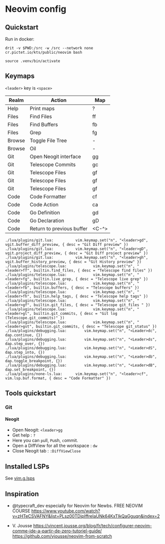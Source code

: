 # Neovim config

## Quickstart
Run in docker:
```
drit -v $PWD:/src -w /src --network none cr.pictet.io/kts/public/neovim bash
```
```
source .venv/bin/activate
```

## Keymaps

`<leader>` key is `<space>`

| Realm       | Action   | Map      |
| ----------- | ----------------------- | --------- |
| Help        | Print maps              | <ldr>? |
|  Files      | Find Files              | <ldr>ff           |
|  Files      | Find Buffers            |  <ldr>fb         |
|  Files      | Grep                    |  <ldr>fg         |
| Browse      | Toggle File Tree        | <ldr>- |
| Browse      | Oil                     | <ldr>- |
|  Git        | Open Neogit interface   |  <ldr>gg         |
|  Git        | Telescope Commits       |  <ldr>gc         |
|  Git        | Telescope Files         |  <ldr>gf         |
|  Git        | Telescope Files         |  <ldr>gf         |
|  Git        | Telescope Files         |  <ldr>gf         |
|  Code       | Code Formatter |  <ldr>cf         |
|  Code       | Code Action |  <ldr>ca         |
|  Code       | Go Definition |  gd         |
|  Code       | Go Declaration |  gD         |
|  Code       | Return to previous buffer |  <C-^>         |

```
./lua/plugins/git.lua:			vim.keymap.set("n", "<leader>gd", vgit.buffer_diff_preview, { desc = "Git Diff preview" })
./lua/plugins/git.lua:			vim.keymap.set("n", "<leader>gD", vgit.project_diff_preview, { desc = "Git Diff project preview" })
./lua/plugins/git.lua:			vim.keymap.set("n", "<leader>gh", vgit.buffer_history_preview, { desc = "Git History preview" })
./lua/plugins/telescope.lua:			vim.keymap.set("n", "<leader>ff", builtin.find_files, { desc = "Telescope find files" })
./lua/plugins/telescope.lua:			vim.keymap.set("n", "<leader>fg", builtin.live_grep, { desc = "Telescope live grep" })
./lua/plugins/telescope.lua:			vim.keymap.set("n", "<leader>fb", builtin.buffers, { desc = "Telescope buffers" })
./lua/plugins/telescope.lua:			vim.keymap.set("n", "<leader>fh", builtin.help_tags, { desc = "Telescope help tags" })
./lua/plugins/telescope.lua:			vim.keymap.set("n", "<leader>gf", builtin.git_files, { desc = "Telescope git_files " })
./lua/plugins/telescope.lua:			vim.keymap.set("n", "<leader>gl", builtin.git_commits, { desc = "Git log (Telescope.git_commits)" })
./lua/plugins/telescope.lua:			vim.keymap.set("n", "<leader>gst", builtin.git_commits, { desc = "Telescope git_status" })
./lua/plugins/debugging.lua:		vim.keymap.set("n", "<Leader>dc", dap.continue, {})
./lua/plugins/debugging.lua:		vim.keymap.set("n", "<Leader>ds", dap.step_over, {})
./lua/plugins/debugging.lua:		vim.keymap.set("n", "<Leader>dS", dap.step_into, {})
./lua/plugins/debugging.lua:		vim.keymap.set("n", "<Leader>db", dap.toggle_breakpoint, {})
./lua/plugins/debugging.lua:		vim.keymap.set("n", "<Leader>dB", dap.set_breakpoint, {})
./lua/plugins/none-ls.lua:		vim.keymap.set("n", "<leader>cf", vim.lsp.buf.format, { desc = "Code Formatter" })
```
## Tools quickstart
### Git
#### Neogit

* Open Neogit: `<leader>gg`
* Get help : `?`
* Here you can `p`ull, `P`ush, `c`ommit.
* Open a DiffView for all the workspace : `dw`
* Close Neogit tab : `:DiffViewClose`


## Installed LSPs
See [vim.g.lsps](lua/core/options.lua)

## Inspiration

- @typecraft_dev especially for Neovim for Newbs. FREE NEOVIM COURSE 
https://www.youtube.com/watch?v=zHTeCSVAFNY&list=PLsz00TDipIffreIaUNk64KxTIkQaGguqn&index=2 

- V. Jousse https://vincent.jousse.org/blog/fr/tech/configurer-neovim-comme-ide-a-partir-de-zero-tutoriel-guide/ https://github.com/vjousse/neovim-from-scratch

